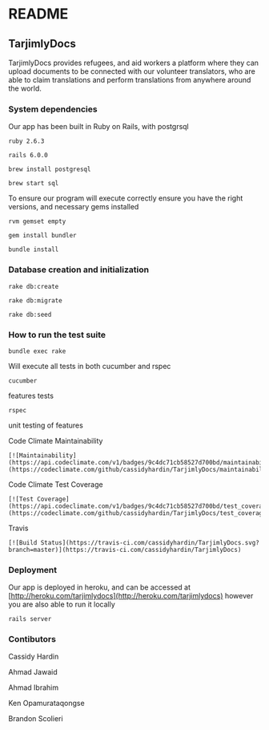 # README

## TarjimlyDocs

TarjimlyDocs provides refugees, and aid workers a platform where they can upload documents to be connected with our volunteer translators, who are able to claim translations and perform translations from anywhere around the world. 

### System dependencies

Our app has been built in Ruby on Rails, with postgrsql

`ruby 2.6.3`

`rails 6.0.0`

`brew install postgresql`

`brew start sql`

To ensure our program will execute correctly ensure you have the right versions, and necessary gems installed 

`rvm gemset empty`

`gem install bundler`

`bundle install`

### Database creation and initialization

`rake db:create`

`rake db:migrate`

`rake db:seed`

### **How to run the test suite**

`bundle exec rake` 

Will execute all tests in both cucumber and rspec 

`cucumber` 

features tests 

`rspec` 

unit testing of features 

Code Climate Maintainability 

    [![Maintainability](https://api.codeclimate.com/v1/badges/9c4dc71cb58527d700bd/maintainability)](https://codeclimate.com/github/cassidyhardin/TarjimlyDocs/maintainability)

Code Climate Test Coverage 

    [![Test Coverage](https://api.codeclimate.com/v1/badges/9c4dc71cb58527d700bd/test_coverage)](https://codeclimate.com/github/cassidyhardin/TarjimlyDocs/test_coverage)

Travis 

    [![Build Status](https://travis-ci.com/cassidyhardin/TarjimlyDocs.svg?branch=master)](https://travis-ci.com/cassidyhardin/TarjimlyDocs)

### Deployment

Our app is deployed in heroku, and can be accessed at [http://heroku.com/tarjimlydocs](http://heroku.com/tarjimlydocs) however you are also able to run it locally 

`rails server`

### Contibutors 

Cassidy Hardin 

Ahmad Jawaid 

Ahmad Ibrahim 

Ken Opamurataqongse

Brandon Scolieri
